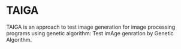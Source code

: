 # TAIGA
TAIGA is an approach to test image generation for image processing programs using genetic algorithm: Test imAge genratIon by Genetic Algorithm. 
